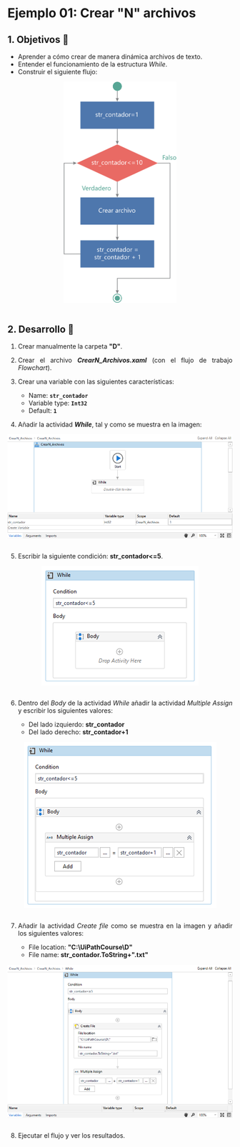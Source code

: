 # Ejemplo 01: Crear "N" archivos

<div style="text-align: justify;">

## 1. Objetivos :dart:

- Aprender a cómo crear de manera dinámica archivos de texto.
- Entender el funcionamiento de la estructura *While*.
- Construir el siguiente flujo:

<div align="center">

<img src="assets/image0.png" align="center" width="50%">

</div>

<br>

## 2. Desarrollo :hammer:

1. Crear manualmente la carpeta **"D"**.

2. Crear el archivo ***CrearN_Archivos.xaml*** (con el flujo de trabajo *Flowchart*).

3. Crear una variable con las siguientes características:

    - Name: **`str_contador`**
    - Variable type: **`Int32`**
    - Default: **`1`**

4. Añadir la actividad ***While***, tal y como se muestra en la imagen:

<div align="center">

<img src="assets/image04.png" align="center">

</div>

<br>

5. Escribir la siguiente condición: **str_contador<=5**.

<div align="center">

<img src="assets/image05.png" align="center">

</div>

<br>

6. Dentro del *Body* de la actividad *While* añadir la actividad *Multiple Assign* y escribir los siguientes valores:

    - Del lado izquierdo: **str_contador**
    - Del lado derecho: **str_contador+1**

<div align="center">

<img src="assets/image06.png" align="center">

</div>

<br>

7. Añadir la actividad *Create file* como se muestra en la imagen y añadir los siguientes valores:

    - File location: **"C:\UiPathCourse\D\"**
    - File name: **str_contador.ToString+".txt"**

<div align="center">

<img src="assets/image07.png" align="center">

</div>

<br>

8. Ejecutar el flujo y ver los resultados.

</div>